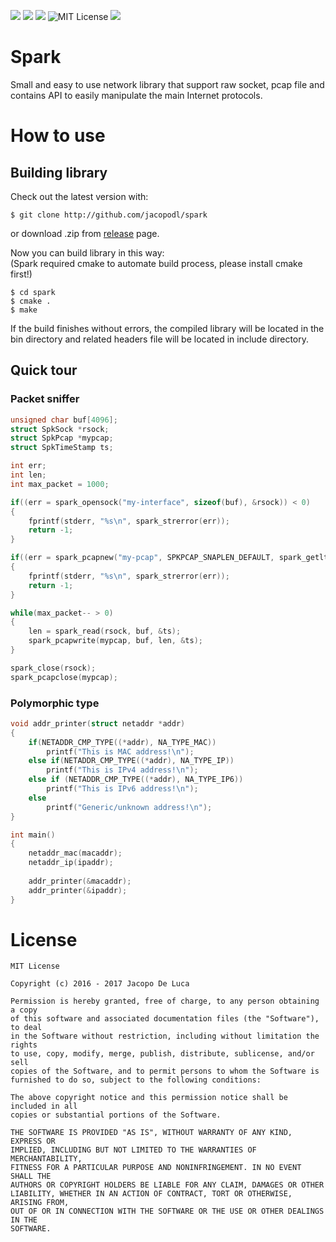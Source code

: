 ![](https://img.shields.io/badge/Language-C-orange.svg)
![](https://img.shields.io/badge/version-3.0.0-green.svg)
![](https://travis-ci.org/jacopodl/Spark.svg?branch=master)
![MIT License](https://img.shields.io/badge/License-MIT-blue.svg)
![](https://img.shields.io/badge/Supported%20Os-Linux%20BSD%2FMac%20Os-red.svg)

# Spark #
Small and easy to use network library that support raw socket, pcap file and contains API to easily manipulate the main Internet protocols.  

# How to use #

## Building library ##
Check out the latest version with:

    $ git clone http://github.com/jacopodl/spark

or download .zip from [release](<https://github.com/jacopodl/Spark/releases/>) page.

Now you can build library in this way:  \
(Spark required cmake to automate build process, please install cmake first!)

    $ cd spark
    $ cmake .
    $ make

If the build finishes without errors, the compiled library will be located in the bin directory and related headers file will be located in include directory.

## Quick tour ##

### Packet sniffer ###

```C
unsigned char buf[4096];
struct SpkSock *rsock;
struct SpkPcap *mypcap;
struct SpkTimeStamp ts;

int err;
int len;
int max_packet = 1000;

if((err = spark_opensock("my-interface", sizeof(buf), &rsock)) < 0)
{
    fprintf(stderr, "%s\n", spark_strerror(err));
    return -1;
}

if((err = spark_pcapnew("my-pcap", SPKPCAP_SNAPLEN_DEFAULT, spark_getltype(rsock), &mypcap)) < 0)
{
    fprintf(stderr, "%s\n", spark_strerror(err));
    return -1;
}

while(max_packet-- > 0)
{
    len = spark_read(rsock, buf, &ts);
    spark_pcapwrite(mypcap, buf, len, &ts);
}

spark_close(rsock);
spark_pcapclose(mypcap);

```

### Polymorphic type ###

```C
void addr_printer(struct netaddr *addr)
{
    if(NETADDR_CMP_TYPE((*addr), NA_TYPE_MAC))
        printf("This is MAC address!\n");
    else if(NETADDR_CMP_TYPE((*addr), NA_TYPE_IP))
        printf("This is IPv4 address!\n");
    else if (NETADDR_CMP_TYPE((*addr), NA_TYPE_IP6))
        printf("This is IPv6 address!\n");
    else
        printf("Generic/unknown address!\n");
}

int main()
{
    netaddr_mac(macaddr);
    netaddr_ip(ipaddr);
    
    addr_printer(&macaddr);
    addr_printer(&ipaddr);
}

```

# License #

    MIT License

    Copyright (c) 2016 - 2017 Jacopo De Luca

    Permission is hereby granted, free of charge, to any person obtaining a copy
    of this software and associated documentation files (the "Software"), to deal
    in the Software without restriction, including without limitation the rights
    to use, copy, modify, merge, publish, distribute, sublicense, and/or sell
    copies of the Software, and to permit persons to whom the Software is
    furnished to do so, subject to the following conditions:

    The above copyright notice and this permission notice shall be included in all
    copies or substantial portions of the Software.

    THE SOFTWARE IS PROVIDED "AS IS", WITHOUT WARRANTY OF ANY KIND, EXPRESS OR
    IMPLIED, INCLUDING BUT NOT LIMITED TO THE WARRANTIES OF MERCHANTABILITY,
    FITNESS FOR A PARTICULAR PURPOSE AND NONINFRINGEMENT. IN NO EVENT SHALL THE
    AUTHORS OR COPYRIGHT HOLDERS BE LIABLE FOR ANY CLAIM, DAMAGES OR OTHER
    LIABILITY, WHETHER IN AN ACTION OF CONTRACT, TORT OR OTHERWISE, ARISING FROM,
    OUT OF OR IN CONNECTION WITH THE SOFTWARE OR THE USE OR OTHER DEALINGS IN THE
    SOFTWARE.
